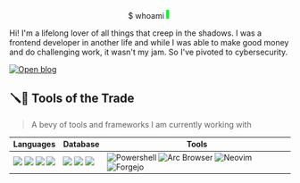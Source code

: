 <!--<p align="center"><img src="https://res.cloudinary.com/dfahg992n/image/upload/r_max/c_scale,w_250/v1704169611/Hacker_Cat_Desk_fbqj7m.png">-->

<p align="center">$ whoami <img width="10" height="16" src="assets/cursor.gif" />
</p>

Hi! I'm a lifelong lover of all things that creep in the shadows. I was a frontend developer in another life and while I was able to make good money and do challenging work, it wasn't my jam. So I've pivoted to cybersecurity.

[![Open blog](https://img.shields.io/badge/Open-blog-563D7C?style=for-the-badge&logo=web&logoColor=white)](https://0x8c.org)


<!--## 🗣️ Braggin'

<p align="center"> 
  <a href="https://github.com/ryo-ma/github-profile-trophy"><img
            src="https://github-profile-trophy.vercel.app/?username=twhite96&row=3&column=3&margin-w=15&margin-h=15&theme=discord" alt="trophies" /></a>
</p>
-->

## 🪛🔧 Tools of the Trade

> A bevy of tools and frameworks I am currently working with
> 
<table>
  <thead>      
    <tr>
      <th>Languages</th>
      <th>Database</th>
      <th>Tools</th>
  </thead>
  <tbody>
    <tr>
      <td>
        <img src="https://img.shields.io/badge/Python-FFD43B?style=for-the-badge&logo=python&logoColor=blue">      
        <img src="https://img.shields.io/badge/fastapi-109989?style=for-the-badge&logo=FASTAPI&logoColor=white">
        <img src="https://img.shields.io/badge/Flask-000000?style=for-the-badge&logo=flask&logoColor=white">
        <img src="https://img.shields.io/badge/Go-00ADD8?style=for-the-badge&logo=go&logoColor=white">
      </td>
      <td>
        <img src="https://img.shields.io/badge/SQlite-CC2927.svg?style=for-the-badge&logo=SQlite&logoColor=white">
        <img src="https://img.shields.io/badge/PostgreSQL-316192?style=for-the-badge&logo=postgresql&logoColor=white">        
        <img src="https://img.shields.io/badge/MySQL-4479A1?style=for-the-badge&logo=mysql&logoColor=white">
      </td>
      <td>
        <img alt="Powershell" src="https://img.shields.io/badge/powershell-5391FE?style=for-the-badge&logo=powershell&logoColor=white">
        <img alt="Arc Browser" src="https://img.shields.io/badge/Arc-FCBFBD?style=for-the-badge&logo=Arc&logoColor=white&labelColor=FCBFBD">
        <img alt="Neovim" src="https://img.shields.io/badge/NeoVim-%2357A143.svg?&style=for-the-badge&logo=neovim&logoColor=white">
       <img alt="Forgejo" src="https://img.shields.io/badge/Forgejo-C2410C?style=for-the-badge&logo=Forgejo&logoColor=white">
      </td>
    </tr>
  </tbody>
</table>


<!--## 💪 Stuff I've done
> Some of my projects
<table>
  <thead>
    <th>Libraries, toolkits, and gists</th>
    <th>Misc.</th>
  </thead>
  <tr>
      <td valign="top" width="50%">
        <a href="https://github.com/twhite96/ddos-script">
          <img src="https://github-readme-stats-git-master-twhite96.vercel.app/api/pin/?username=twhite96&repo=ddos-script">
        </a>
        <a href="https://github.com/twhite96/simple-dns-enum-tool"><img src="https://github-readme-stats-git-master-twhite96.vercel.app/api/pin/?username=twhite96&repo=simple-dns-enum-tool"></a>
      </td>
    <td valign="top" width="50%">
        <a href="https://github.com/twhite96/dot-files"><img src="https://github-readme-stats-git-master-twhite96.vercel.app/api/pin/?username=twhite96&repo=dot-files"></a>
        <a href="https://github.com/twhite96/nvim-configs"><img src="https://github-readme-stats-git-master-twhite96.vercel.app/api/pin/?username=twhite96&repo=neovim-configs"></a>
      </td>
  </tr>
</table>-->

